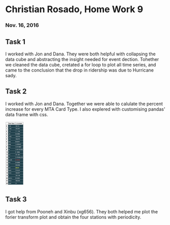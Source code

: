 # Christian Rosado, Home Work 9
### Nov. 16, 2016

## Task 1

I worked with Jon and Dana. They were both helpful with collapsing the data cube and abstracting the insight needed for event dection. Tohether we cleaned the data cube, cretated a for loop to plot all time series, and came to the conclusion that the drop in ridership was due to Hurricane sady.

## Task 2

I worked with Jon and Dana. Together we were able to calulate the percent increase for every MTA Card Type. I also explered with customising pandas' data frame with css.

<img src='Percent_Increase.png' style='height:200px;' />

## Task 3

I got help from Pooneh and Xinbu (xg656). They both helped me plot the forier transform plot and obtain the four stations with periodicity.
